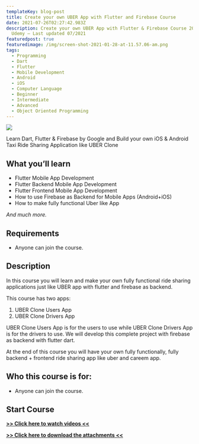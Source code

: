 ```yaml
---
templateKey: blog-post
title: Create your own UBER App with Flutter and Firebase Course
date: 2021-07-26T02:27:42.983Z
description: Create your own UBER App with Flutter & Firebase Course 2021 —
  Udemy — Last updated 07/2021
featuredpost: true
featuredimage: /img/screen-shot-2021-01-28-at-11.57.06-am.png
tags:
  - Programming
  - Dart
  - Flutter
  - Mobile Development
  - Android
  - iOS
  - Computer Language
  - Beginner
  - Intermediate
  - Advanced
  - Object Oriented Programming
---
```

![](/img/screen-shot-2021-01-28-at-11.57.06-am.png)

Learn Dart, Flutter & Firebase by Google and Build your own iOS & Android Taxi Ride Sharing Application like UBER Clone

## What you’ll learn

* Flutter Mobile App Development
* Flutter Backend Mobile App Development
* Flutter Frontend Mobile App Development
* How to use Firebase as Backend for Mobile Apps (Android+iOS)
* How to make fully functional Uber like App

*And much more.*

## Requirements

* Anyone can join the course.

## Description

In this course you will learn and make your own fully functional ride sharing applications just like UBER app with flutter and firebase as backend.

This course has two apps:

1. UBER Clone Users App
2. UBER Clone Drivers App

UBER Clone Users App is for the users to use while UBER Clone Drivers App is for the drivers to use. We will develop this complete project with firebase as backend with flutter dart.

At the end of this course you will have your own fully functionally, fully backend + frontend ride sharing app like uber and careem app.

## Who this course is for:

* Anyone can join the course.

## **Start Course**

**[\>> Click here to watch videos <<](https://www.fembed.com/p/-87pgbp1lxxnnye)**

**[\>> Click here to download the attachments <<](https://shrinke.me/AvpeQRL)**